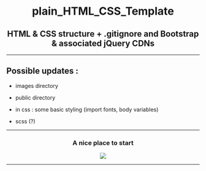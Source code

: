 <h1 align="center">plain_HTML_CSS_Template</h1>
<h2 align="center">HTML &amp; CSS structure + .gitignore and Bootstrap & associated jQuery CDNs</h2>

---

## Possible updates :

* images directory
* public directory

* in css : some basic styling (import fonts, body variables)

* scss (?)

---

<h3 align="center">A nice place to start</h3>
<p align="center"><img src="https://media.giphy.com/media/bdGdF94ymhiYo/giphy.gif" alt"Start"/></p>

---
